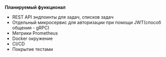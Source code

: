 **Планируемый функционал**

- REST API эндпоинты для задач, списков задач
- Отдельный микросервис для авторизации при помощи JWT(способ общения - gRPC)
- Метрики Prometheus
- Docker окружение
- CI/CD
- Покрытие тестами
